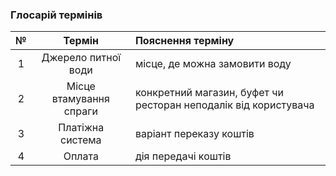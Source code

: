 ### Глосарій термінів

|№|Термін|Пояснення терміну|
|:-:|:-:|:-|
|1|Джерело питної води|місце, де можна замовити воду|
|2|Місце втамування спраги|конкретний магазин, буфет чи ресторан неподалік від користувача|
|3|Платіжна система|варіант переказу коштів|
|4|Оплата|дія передачі коштів|

